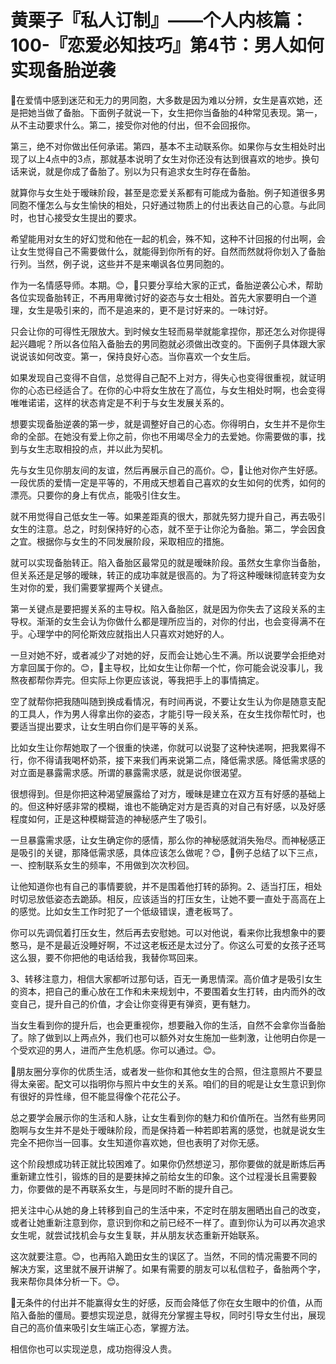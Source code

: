 # 黄栗子『私人订制』——个人内核篇：100-『恋爱必知技巧』第4节：男人如何实现备胎逆袭

🎼在爱情中感到迷茫和无力的男同胞，大多数是因为难以分辨，女生是喜欢她，还是把她当做了备胎。下面例子就说一下，女生把你当备胎的4种常见表现。第一，从不主动要求什么。第二，接受你对他的付出，但不会回报你。

第三，绝不对你做出任何承诺。第四，基本不主动联系你。如果你与女生相处时出现了以上4点中的3点，那就基本说明了女生对你还没有达到很喜欢的地步。换句话来说，就是你成了备胎了。别以为只有追求女生时存在备胎。

就算你与女生处于暧昧阶段，甚至是恋爱关系都有可能成为备胎。例子知道很多男同胞不懂怎么与女生愉快的相处，只好通过物质上的付出表达自己的心意。与此同时，也甘心接受女生提出的要求。

希望能用对女生的好幻觉和他在一起的机会，殊不知，这种不计回报的付出啊，会让女生觉得自己不需要做什么，就能得到你所有的好。自然而然就将你划入了备胎行列。当然，例子说，这些并不是来嘲讽各位男同胞的。

作为一名情感导师。本期。😊，🎼只要分享给大家的正式，备胎逆袭公心术，帮助各位实现备胎转正，不再用卑微讨好的姿态与女士相处。首先大家要明白一个道理，女生是吸引来的，而不是追来的，更不是讨好来的。一味讨好。

只会让你的可得性无限放大。到时候女生轻而易举就能拿捏你，那还怎么对你提得起兴趣呢？所以各位陷入备胎去的男同胞就必须做出改变的。下面例子具体跟大家说说该如何改变。第一，保持良好心态。当你喜欢一个女生后。

如果发现自己变得不自信，总觉得自己配不上对方，得失心也变得很重视，就证明你的心态已经适合了。在你的心中将女生放在了高位，与女生相处时啊，也会变得唯唯诺诺，这样的状态肯定是不利于与女生发展关系的。

想要实现备胎逆袭的第一步，就是调整好自己的心态。你得明白，女生并不是你生命的全部。在她没有爱上你之前，你也不用竭尽全力的去爱她。你需要做的事，找到与女生志取相投的点，并以此为契机。

先与女生见你朋友间的友谊，然后再展示自己的高价。😊，🎼让他对你产生好感。一段优质的爱情一定是平等的，不用成天想着自己喜欢的女生如何的优秀，如何的漂亮。只要你的身上有优点，能吸引住女生。

就不用觉得自己低女生一等。如果差距真的很大，那就先努力提升自己，再去吸引女生的注意。总之，时刻保持好的心态，就不至于让你沦为备胎。第二，学会因食之宜。根据你与女生的不同发展阶段，采取相应的措施。

就可以实现备胎转正。陷入备胎区最常见的就是暧昧阶段。虽然女生拿你当备胎，但关系还是足够的暧昧，转正的成功率就是很高的。为了将这种暧昧彻底转变为女生对你的爱，我们需要掌握两个关键点。

第一关键点是要把握关系的主导权。陷入备胎区，就是因为你失去了这段关系的主导权。渐渐的女生会认为你做什么都是理所应当的，对你的付出，也会变得满不在乎。心理学中的阿伦斯效应就指出人只喜欢对她好的人。

一旦对她不好，或者减少了对她的好，反而会让她心生不满。所以说要学会拒绝对方拿回属于你的。😊，🎼主导权，比如女生让你帮一个忙，你可能会说没事儿，我熬夜都帮你弄完。但实际上你更应该说，等我把手上的事情搞定。

空了就帮你把我随叫随到换成看情况，有时间再说，不要让女生认为你是随意支配的工具人，作为男人得拿出你的姿态，才能引导一段关系，在女生找你帮忙时，也要适当提出要求，让女生明白你们是平等的关系。

比如女生让你帮她取了一个很重的快递，你就可以说娶了这种快递啊，把我累得不行，你不得请我喝杯奶茶，接下来我们再来说第二点，降低需求感。降低需求感的对立面是暴露需求感。所谓的暴露需求感，就是说你很渴望。

很想得到。但是你把这种渴望展露给了对方，暧昧是建立在双方互有好感的基础上的。但这种好感非常的模糊，谁也不能确定对方是否真的对自己有好感，以及好感程度如何，正是这种模糊营造的神秘感产生了吸引。

一旦暴露需求感，让女生确定你的感情，那么你的神秘感就消失殆尽。而神秘感正是吸引的关键，那降低需求感，具体应该怎么做呢？😊，🎼例子总结了以下三点，一、控制联系女生的频率，不用做到次次秒回。

让他知道你也有自己的事情要貌，并不是围着他打转的舔狗。2、适当打压，相处时切忌放低姿态去跪舔。相反，应该适当的打压女生，让她不要一直处于高高在上的感觉。比如女生工作时犯了一个低级错误，遭老板骂了。

你可以先调侃着打压女生，然后再去安慰她。可以对他说，看来你比我想象中的要憨马，是不是最近没睡好啊，不过这老板还是太过分了。你这么可爱的女孩子还骂这么狠，要不你把他的电话给我，我替你骂回来。

3、转移注意力，相信大家都听过那句话，百无一勇思情深。高价值才是吸引女生的资本，把自己的重心放在工作和未来规划中，不要围着女生打转，由内而外的改变自己，提升自己的价值，才会让你变得更有弹资，更有魅力。

当女生看到你的提升后，也会更重视你，想要融入你的生活，自然不会拿你当备胎了。除了做到以上两点外，我们也可以额外对女生施加一些刺激，让他明白你是一个受欢迎的男人，进而产生危机感。你可以通过。😊。

🎼朋友圈分享你的优质生活，或者发一些你和其他女生的合照，但注意照片不要显得太亲密。配文可以指明你与照片中女生的关系。咱们的目的呢是让女生意识到你有很好的异性缘，但不能显得像个花花公子。

总之要学会展示你的生活和人脉，让女生看到你的魅力和价值所在。当然有些男同胞啊与女生并不是处于暧昧阶段，而是保持着一种若即若离的感觉，也就是说女生完全不把你当一回事。女生知道你喜欢她，但也表明了对你无感。

这个阶段想成功转正就比较困难了。如果你仍然想逆习，那你要做的就是断炼后再重新建立性引，锻炼的目的是要抹掉之前给女生的印象。这个过程漫长且需要毅力，你要做的是不再联系女生，与是同时不断的提升自己。

把关注中心从她的身上转移到自己的生活中来，不定时在朋友圈晒出自己的改变，或者让她重新注意到你，意识到你和之前已经不一样了。直到你认为可以再次追求女生呢，就尝试找机会与女生复联，并从朋友状态重新开始联系。

这次就要注意。😊，也再陷入跪田女生的误区了。当然，不同的情况需要不同的解决方案，这里就不展开讲解了。如果有需要的朋友可以私信粒子，备胎两个字，我来帮你具体分析一下。😊。

🎼无条件的付出并不能赢得女生的好感，反而会降低了你在女生眼中的价值，从而陷入备胎的僵局。要想实现逆息，就得充分掌握主导权，同时引导女生付出，展现自己的高价值来吸引女生端正心态，掌握方法。

相信你也可以实现逆息，成功抱得没人贵。